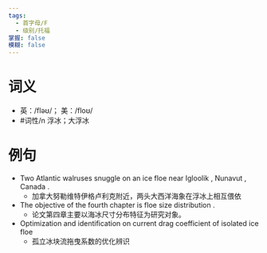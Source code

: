 ```yaml
---
tags:
  - 首字母/F
  - 级别/托福
掌握: false
模糊: false
---
```

# 词义
- 英：/fləʊ/； 美：/floʊ/
- #词性/n  浮冰；大浮冰
# 例句
- Two Atlantic walruses snuggle on an ice floe near Igloolik , Nunavut , Canada .
	- 加拿大努勒维特伊格卢利克附近，两头大西洋海象在浮冰上相互偎依
- The objective of the fourth chapter is floe size distribution .
	- 论文第四章主要以海冰尺寸分布特征为研究对象。
- Optimization and identification on current drag coefficient of isolated ice floe
	- 孤立冰块流拖曳系数的优化辨识
